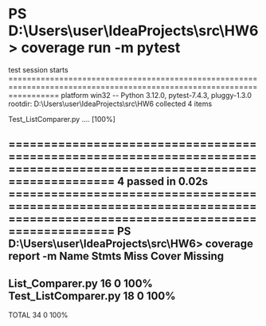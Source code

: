 PS D:\Users\user\IdeaProjects\src\HW6> coverage run -m pytest
=======================================================================================================================
test session
starts =======================================================================================================================
platform win32 -- Python 3.12.0, pytest-7.4.3, pluggy-1.3.0
rootdir: D:\Users\user\IdeaProjects\src\HW6
collected 4 items

Test_ListComparer.py ....                                                                                                                                                                                                                                    [100%]

========================================================================================================================
4 passed in
0.02s ========================================================================================================================
PS D:\Users\user\IdeaProjects\src\HW6> coverage report -m
Name Stmts Miss Cover Missing
----------------------------------------------------
List_Comparer.py 16 0 100%
Test_ListComparer.py 18 0 100%
----------------------------------------------------
TOTAL 34 0 100%